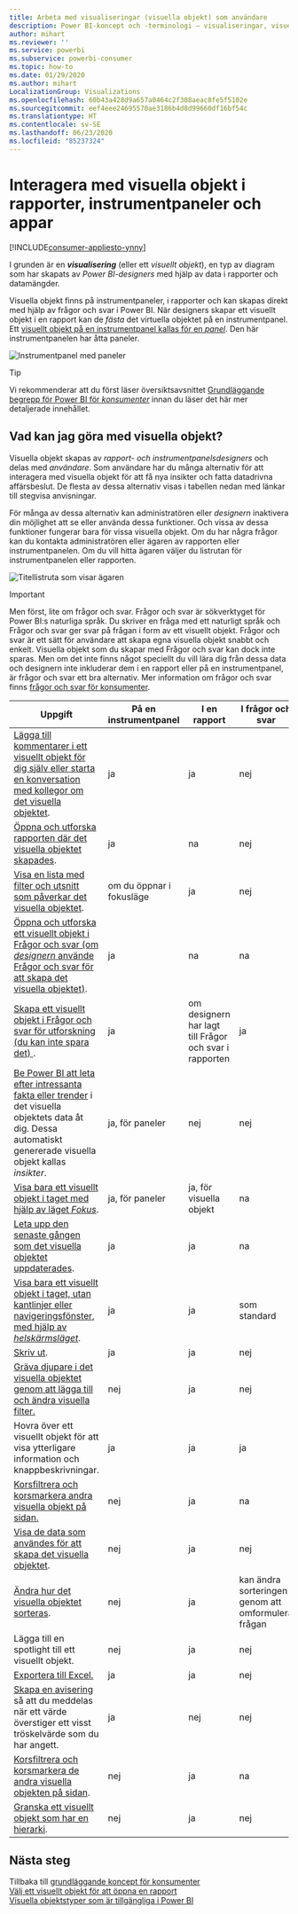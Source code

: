 ```yaml
---
title: Arbeta med visualiseringar (visuella objekt) som användare
description: Power BI-koncept och -terminologi – visualiseringar, visuella objekt. Vad är en Power BI-visualisering, visuellt objekt.
author: mihart
ms.reviewer: ''
ms.service: powerbi
ms.subservice: powerbi-consumer
ms.topic: how-to
ms.date: 01/29/2020
ms.author: mihart
LocalizationGroup: Visualizations
ms.openlocfilehash: 60b43a428d9a657a0464c2f308aeac8fe5f5102e
ms.sourcegitcommit: eef4eee24695570ae3186b4d8d99660df16bf54c
ms.translationtype: HT
ms.contentlocale: sv-SE
ms.lasthandoff: 06/23/2020
ms.locfileid: "85237324"
---
```

# <a name="interact-with-visuals-in-reports-dashboards-and-apps"></a>Interagera med visuella objekt i rapporter, instrumentpaneler och appar

[!INCLUDE[consumer-appliesto-ynny](../includes/consumer-appliesto-ynny.md)]

I grunden är en ***visualisering*** (eller ett *visuellt objekt*), en typ av diagram som har skapats av *Power BI-designers* med hjälp av data i rapporter och datamängder. 

Visuella objekt finns på instrumentpaneler, i rapporter och kan skapas direkt med hjälp av frågor och svar i Power BI. När designers skapar ett visuellt objekt i en rapport kan de *fästa* det virtuella objektet på en instrumentpanel. Ett [visuellt objekt på en instrumentpanel kallas för en *panel*](end-user-tiles.md). Den här instrumentpanelen har åtta paneler. 

![Instrumentpanel med paneler](media/end-user-visualizations/power-bi-dashboard.png)

> [!TIP]
> Vi rekommenderar att du först läser översiktsavsnittet [Grundläggande begrepp för Power BI för *konsumenter*](end-user-basic-concepts.md) innan du läser det här mer detaljerade innehållet.

## <a name="what-can-i-do-with-visuals"></a>Vad kan jag göra med visuella objekt?

Visuella objekt skapas av *rapport- och instrumentpanelsdesigners* och delas med *användare*. Som användare har du många alternativ för att interagera med visuella objekt för att få nya insikter och fatta datadrivna affärsbeslut. De flesta av dessa alternativ visas i tabellen nedan med länkar till stegvisa anvisningar.

För många av dessa alternativ kan administratören eller *designern* inaktivera din möjlighet att se eller använda dessa funktioner. Och vissa av dessa funktioner fungerar bara för vissa visuella objekt.  Om du har några frågor kan du kontakta administratören eller ägaren av rapporten eller instrumentpanelen. Om du vill hitta ägaren väljer du listrutan för instrumentpanelen eller rapporten. 

![Titellistruta som visar ägaren](media/end-user-visualizations/power-bi-owner.png)


> [!IMPORTANT]
> Men först, lite om frågor och svar. Frågor och svar är sökverktyget för Power BI:s naturliga språk. Du skriver en fråga med ett naturligt språk och Frågor och svar ger svar på frågan i form av ett visuellt objekt. Frågor och svar är ett sätt för användare att skapa egna visuella objekt snabbt och enkelt. Visuella objekt som du skapar med Frågor och svar kan dock inte sparas. Men om det inte finns något speciellt du vill lära dig från dessa data och designern inte inkluderar dem i en rapport eller på en instrumentpanel, är frågor och svar ett bra alternativ. Mer information om frågor och svar finns [frågor och svar för konsumenter](end-user-q-and-a.md).



|Uppgift  |På en instrumentpanel  |I en rapport  | I frågor och svar
|---------|---------|---------|--------|
|[Lägga till kommentarer i ett visuellt objekt för dig själv eller starta en konversation med kollegor om det visuella objektet](end-user-comment.md).     |  ja       |   ja      |  nej  |
|[Öppna och utforska rapporten där det visuella objektet skapades](end-user-tiles.md).     |    ja     |   na      |  nej |
|[Visa en lista med filter och utsnitt som påverkar det visuella objektet](end-user-report-filter.md).     |    om du öppnar i fokusläge     |   ja      |  nej |
|[Öppna och utforska ett visuellt objekt i Frågor och svar (om *designern* använde Frågor och svar för att skapa det visuella objektet)](end-user-q-and-a.md).     |   ja      |   na      |  na  |
|[Skapa ett visuellt objekt i Frågor och svar för utforskning (du kan inte spara det) ](end-user-q-and-a.md).     |   ja      |   om designern har lagt till Frågor och svar i rapporten      |  ja  |
|[Be Power BI att leta efter intressanta fakta eller trender](end-user-insights.md) i det visuella objektets data åt dig.  Dessa automatiskt genererade visuella objekt kallas *insikter*.     |    ja, för paneler    |  nej       | nej   |
|[Visa bara ett visuellt objekt i taget med hjälp av läget *Fokus*](end-user-focus.md).     | ja, för paneler        |   ja, för visuella objekt      | na  |
|[Leta upp den senaste gången som det visuella objektet uppdaterades](end-user-fresh.md).     |  ja       |    ja     | na  |
|[Visa bara ett visuellt objekt i taget, utan kantlinjer eller navigeringsfönster, med hjälp av *helskärmsläget*](end-user-focus.md).     |   ja      |  ja       | som standard  |
|[Skriv ut](end-user-print.md).     |  ja       |   ja      | nej  |
|[Gräva djupare i det visuella objektet genom att lägga till och ändra visuella filter.](end-user-report-filter.md)     |    nej     |   ja      | nej  |
|Hovra över ett visuellt objekt för att visa ytterligare information och knappbeskrivningar.     |    ja     |   ja      | ja  |
|[Korsfiltrera och korsmarkera andra visuella objekt på sidan.](end-user-interactions.md)    |   nej      |   ja      | na  |
|[Visa de data som användes för att skapa det visuella objektet](end-user-show-data.md).     |  nej       |   ja      | nej  |
| [Ändra hur det visuella objektet sorteras](end-user-change-sort.md). | nej  | ja  | kan ändra sorteringen genom att omformulera frågan  |
| Lägga till en spotlight till ett visuellt objekt. | nej  | ja  |  nej |
| [Exportera till Excel.](end-user-export.md) | ja | ja | nej|
| [Skapa en avisering](end-user-alerts.md) så att du meddelas när ett värde överstiger ett visst tröskelvärde som du har angett.  | ja  | nej  | nej |
| [Korsfiltrera och korsmarkera de andra visuella objekten på sidan](end-user-report-filter.md).  | nej      | ja  | na |
| [Granska ett visuellt objekt som har en hierarki](end-user-drill.md).  | nej  | ja   | nej |

## <a name="next-steps"></a>Nästa steg
Tillbaka till [grundläggande koncept för konsumenter](end-user-basic-concepts.md)    
[Välj ett visuellt objekt för att öppna en rapport](end-user-report-open.md)    
[Visuella objektstyper som är tillgängliga i Power BI](end-user-visual-type.md)